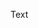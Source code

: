 <?xml version="1.0" encoding="UTF-8"?><?workdir /home/michael/Documents/ddac/ddac/temp/pdf?><?workdir-uri file:/home/michael/Documents/ddac/ddac/temp/pdf/?><?path2project?><?path2project-uri ./?><?path2rootmap-uri ./?><topic xmlns:ditaarch="http://dita.oasis-open.org/architecture/2005/" xmlns:dita-ot="http://dita-ot.sourceforge.net/ns/201007/dita-ot" class="- topic/topic " ditaarch:DITAArchVersion="1.2" domains="(topic hi-d) (topic ut-d) (topic indexing-d) (topic hazard-d) (topic abbrev-d) (topic pr-d) (topic sw-d) (topic ui-d)" id="send-build-notifications-to-slack" xtrf="file:/home/michael/Documents/ddac/ddac/slack-notify.md" xtrc="topic:1;182:3" specializations=""><title class="- topic/title " xtrf="file:/home/michael/Documents/ddac/ddac/slack-notify.md" xtrc="title:1;182:3">Send build notifications to Slack</title><prolog class="- topic/prolog " xtrf="file:/home/michael/Documents/ddac/ddac/slack-notify.md" xtrc="prolog:1;182:3"><data class="- topic/data " name="id" value="slack-notify" xtrf="file:/home/michael/Documents/ddac/ddac/slack-notify.md" xtrc="data:1;182:3"/></prolog><body class="- topic/body " xtrf="file:/home/michael/Documents/ddac/ddac/slack-notify.md" xtrc="body:1;182:3"><p class="- topic/p " xtrf="file:/home/michael/Documents/ddac/ddac/slack-notify.md" xtrc="p:1;182:3">Text</p></body></topic>